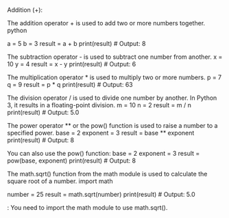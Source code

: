 Addition (+):

The addition operator + is used to add two or more numbers together.
python

a = 5
b = 3
result = a + b
print(result)  # Output: 8

The subtraction operator - is used to subtract one number from another.
x = 10
y = 4
result = x - y
print(result)  # Output: 6


The multiplication operator * is used to multiply two or more numbers.
p = 7
q = 9
result = p * q
print(result)  # Output: 63

The division operator / is used to divide one number by another. In Python 3, it results in a floating-point division.
m = 10
n = 2
result = m / n
print(result)  # Output: 5.0

The power operator ** or the pow() function is used to raise a number to a specified power.
base = 2
exponent = 3
result = base ** exponent
print(result)  # Output: 8

You can also use the pow() function:
base = 2
exponent = 3
result = pow(base, exponent)
print(result)  # Output: 8

The math.sqrt() function from the math module is used to calculate the square root of a number.
import math

number = 25
result = math.sqrt(number)
print(result)  # Output: 5.0

: You need to import the math module to use math.sqrt().

